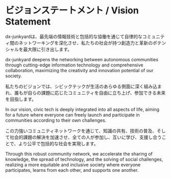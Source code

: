 # ビジョンステートメント / Vision Statement

dx-junkyardは、最先端の情報技術と包括的な協働を通じて自律的なコミュニティ間のネットワーキングを深化させ、私たちの社会が持つ創造力と革新のポテンシャルを最大限に引き出します。

dx-junkyard deepens the networking between autonomous communities through cutting-edge information technology and comprehensive collaboration, maximizing the creativity and innovation potential of our society.

私たちのビジョンでは、シビックテックが生活のあらゆる側面に深く組み込まれ、誰もが自らの課題に応じたコミュニティを自由に立ち上げ、参加できる未来を目指します。

In our vision, civic tech is deeply integrated into all aspects of life, aiming for a future where everyone can freely launch and participate in communities according to their own challenges.

この力強いコミュニティネットワークを通じて、知識の共有、技術の普及、そして社会的課題の解決を加速させ、全ての人が参加し、互いに学び、支援し合うことで、より公平で包括的な社会を実現します。

Through this robust community network, we accelerate the sharing of knowledge, the spread of technology, and the solving of social challenges, realizing a more equitable and inclusive society where everyone participates, learns from each other, and supports one another.

